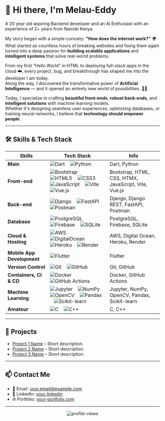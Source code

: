 # 👋 Hi there, I'm Melau-Eddy

A 20 year old aspiring Backend developer and an AI Enthusiast with an experience of 2+ years from Nairobi Kenya.


My story began with a simple curiosity: **"How does the internet work?"** 🌍  
What started as countless hours of breaking websites and fixing them again turned into a deep passion for **building scalable applications** and **intelligent systems** that solve real-world problems.

From my first "Hello World" in HTML to deploying full-stack apps in the cloud ☁️, every project, bug, and breakthrough has shaped me into the developer I am today.  
Along the way, I discovered the transformative power of **Artificial Intelligence** — and it opened an entirely new world of possibilities. 🤖✨

Today, I specialize in crafting **beautiful front-ends**, **robust back-ends**, and **intelligent solutions** with machine learning models.  
Whether it's designing seamless user experiences, optimizing databases, or training neural networks, I believe that **technology should empower people**.


---

## 🛠️ Skills & Tech Stack

| Skills                      | Tech Stack                                                                                                           | Info                                                       |
|------------------------------|----------------------------------------------------------------------------------------------------------------------|------------------------------------------------------------|
| **Main**                     | ![Dart](https://img.shields.io/badge/Dart-0175C2?logo=dart&logoColor=white) &nbsp;&nbsp; ![Python](https://img.shields.io/badge/Python-3776AB?logo=python&logoColor=white) | Dart, Python                                               |
| **Front-end**                | ![Bootstrap](https://img.shields.io/badge/Bootstrap-7952B3?logo=bootstrap&logoColor=white) &nbsp;&nbsp; ![HTML5](https://img.shields.io/badge/HTML5-E34F26?logo=html5&logoColor=white) &nbsp;&nbsp; ![CSS3](https://img.shields.io/badge/CSS3-1572B6?logo=css3&logoColor=white) &nbsp;&nbsp; ![JavaScript](https://img.shields.io/badge/JavaScript-F7DF1E?logo=javascript&logoColor=black) &nbsp;&nbsp; ![Vite](https://img.shields.io/badge/Vite-646CFF?logo=vite&logoColor=white) &nbsp;&nbsp; ![Vue.js](https://img.shields.io/badge/Vue.js-4FC08D?logo=vue.js&logoColor=white) | Bootstrap, HTML, CSS, HTMX, JavaScript, Vite, Vue.js       |
| **Back-end**                 | ![Django](https://img.shields.io/badge/Django-092E20?logo=django&logoColor=white) &nbsp;&nbsp; ![FastAPI](https://img.shields.io/badge/FastAPI-009688?logo=fastapi&logoColor=white) &nbsp;&nbsp; ![Postman](https://img.shields.io/badge/Postman-FF6C37?logo=postman&logoColor=white) | Django, Django REST, FastAPI, Postman                      |
| **Database**                 | ![PostgreSQL](https://img.shields.io/badge/PostgreSQL-4169E1?logo=postgresql&logoColor=white) &nbsp;&nbsp; ![Firebase](https://img.shields.io/badge/Firebase-FFCA28?logo=firebase&logoColor=white) &nbsp;&nbsp; ![SQLite](https://img.shields.io/badge/SQLite-003B57?logo=sqlite&logoColor=white) | PostgreSQL, Firebase, SQLite                              |
| **Cloud & Hosting**          | ![AWS](https://img.shields.io/badge/AWS-232F3E?logo=amazon-aws&logoColor=white) &nbsp;&nbsp; ![DigitalOcean](https://img.shields.io/badge/DigitalOcean-0080FF?logo=digitalocean&logoColor=white) &nbsp;&nbsp; ![Heroku](https://img.shields.io/badge/Heroku-430098?logo=heroku&logoColor=white) &nbsp;&nbsp; ![Render](https://img.shields.io/badge/Render-46E3B7?logo=render&logoColor=black) | AWS, Digital Ocean, Heroku, Render                         |
| **Mobile App Development**   | ![Flutter](https://img.shields.io/badge/Flutter-02569B?logo=flutter&logoColor=white)                                | Flutter                                                    |
| **Version Control**          | ![Git](https://img.shields.io/badge/Git-F05032?logo=git&logoColor=white) &nbsp;&nbsp; ![GitHub](https://img.shields.io/badge/GitHub-181717?logo=github&logoColor=white) | Git, GitHub                                                |
| **Containers, CI & CD**      | ![Docker](https://img.shields.io/badge/Docker-2496ED?logo=docker&logoColor=white) &nbsp;&nbsp; ![GitHub Actions](https://img.shields.io/badge/GitHub_Actions-2088FF?logo=github-actions&logoColor=white) | Docker, GitHub Actions                                    |
| **Machine Learning**         | ![Jupyter](https://img.shields.io/badge/Jupyter-F37626?logo=jupyter&logoColor=white) &nbsp;&nbsp; ![NumPy](https://img.shields.io/badge/NumPy-013243?logo=numpy&logoColor=white) &nbsp;&nbsp; ![OpenCV](https://img.shields.io/badge/OpenCV-5C3EE8?logo=opencv&logoColor=white) &nbsp;&nbsp; ![Pandas](https://img.shields.io/badge/Pandas-150458?logo=pandas&logoColor=white) &nbsp;&nbsp; ![Scikit-learn](https://img.shields.io/badge/Scikit--learn-F7931E?logo=scikit-learn&logoColor=white) | Jupyter, NumPy, OpenCV, Pandas, Scikit-learn               |
| **Amateur**                  | ![C](https://img.shields.io/badge/C-00599C?logo=c&logoColor=white) &nbsp;&nbsp; ![C++](https://img.shields.io/badge/C++-00599C?logo=c%2B%2B&logoColor=white) | C, C++                                                     |

---

## 🚀 Projects

- [Project 1 Name](https://github.com/yourusername/project1) – Short description.
- [Project 2 Name](https://github.com/yourusername/project2) – Short description.
- [Project 3 Name](https://github.com/yourusername/project3) – Short description.

---

## 📫 Contact Me

- 📧 Email: [your.email@example.com](mailto:your.email@example.com)
- 💼 LinkedIn: [your-linkedin](https://linkedin.com/in/yourlinkedin)
- 🌐 Portfolio: [your-portfolio.com](https://your-portfolio.com)

---

<p align="center">
  <img src="https://komarev.com/ghpvc/?username=yourusername&label=Profile%20views&color=0e75b6&style=flat" alt="profile-views" />
</p>
